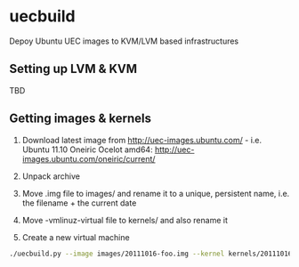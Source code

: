 # uecbuild

Depoy Ubuntu UEC images to KVM/LVM based infrastructures

## Setting up LVM & KVM

TBD

## Getting images & kernels

1. Download latest image from http://uec-images.ubuntu.com/ - i.e.
   Ubuntu 11.10 Oneiric Ocelot amd64: http://uec-images.ubuntu.com/oneiric/current/

2. Unpack archive

3. Move .img file to images/ and rename it to a unique, persistent name, i.e. the filename + the current date

4. Move -vmlinuz-virtual file to kernels/ and also rename it

5. Create a new virtual machine

~~~ sh
./uecbuild.py --image images/20111016-foo.img --kernel kernels/20111016-foo-vmlinuz-virtual foo
~~~


